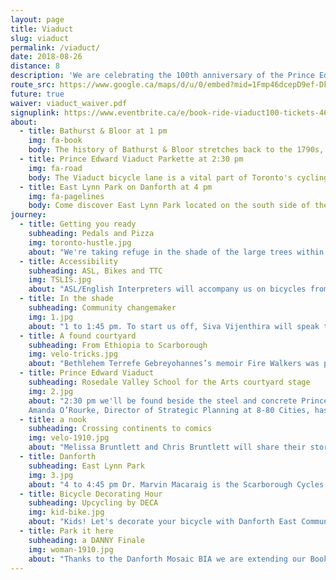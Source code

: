 ```yaml
---
layout: page
title: Viaduct
slug: viaduct
permalink: /viaduct/
date: 2018-08-26
distance: 8
description: 'We are celebrating the 100th anniversary of the Prince Edward Viaduct by bridging our city west to east with books and bicycles for all to hear. Taking inspiration from IN THE SKIN OF A LION by Michael Ondaatje. “And the cyclist too on his flight claimed the bridge in that blurred movement, alone and illegal. Thunderous applause greeted him at the far end …”'
route_src: https://www.google.ca/maps/d/u/0/embed?mid=1Fmp46dcepD9ef-DkFQ_AD8-zzTgi20-J
future: true
waiver: viaduct_waiver.pdf
signuplink: https://www.eventbrite.ca/e/book-ride-viaduct100-tickets-46086656430
about:
  - title: Bathurst & Bloor at 1 pm
    img: fa-book
    body: The history of Bathurst & Bloor stretches back to the 1790s, when the original boundaries of York Township were first established. We will start our Book Ride just south of here on Lennox at Lippincott.
  - title: Prince Edward Viaduct Parkette at 2:30 pm
    img: fa-road
    body: The Viaduct bicycle lane is a vital part of Toronto's cycling infrastructure. The inadequacies and safety hazards of the bike lanes on and around the Prince Edward Viaduct have persisted for years. We intend to bridge the gap with books and bicycles.
  - title: East Lynn Park on Danforth at 4 pm
    img: fa-pagelines
    body: Come discover East Lynn Park located on the south side of the Danforth between Coxwell and Woodbine. In Danforth East you'll find a wide range of restaurants, food shops and stores and the people who these places their own. Feel the energy and spirit of a neighbourhood that is truly unique.
journey:
  - title: Getting you ready
    subheading: Pedals and Pizza
    img: toronto-hustle.jpg
    about: "We're taking refuge in the shade of the large trees within Central Technical School's courtyard (Lennox St & Lippincott St entrance). Bring your bicycle for some basic bicycle maintenance courtesy of Toronto Hustle from 12-12:45! Toronto Hustle believes in cycling and the power of people to bring about positive change. We do too! At 12:30 Panago Pizza will deliver free slices to ensure we have pedal power."
  - title: Accessibility
    subheading: ASL, Bikes and TTC
    img: TSLIS.jpg
    about: "ASL/English Interpreters will accompany us on bicycles from 1-5 pm. Bike Share Toronto will provide FREE bicycles to Book Ride participants from 12:30-1pm at Lennox St dock station at Bathurst Street but please note a helmet is mandatory for this offer. Finally, if you prefer TTC then our three locations are a short walk from Bathurst, Castle Frank and Woodbine stations on Line 2."
  - title: In the shade
    subheading: Community changemaker
    img: 1.jpg
    about: "1 to 1:45 pm. To start us off, Siva Vijenthira will speak to the initiatives she has been involved in at CultureLink and Cycle Toronto, helping newcomers bridge the gap using the bicycle as a means of equity for all. Siva is also on the steering committee at the Toronto Centre for Active Transportation, and works at the Institute for Canadian Citizenship to promote inclusion across the country."
  - title: A found courtyard
    subheading: From Ethiopia to Scarborough
    img: velo-tricks.jpg
    about: "Bethlehem Terrefe Gebreyohannes’s memoir Fire Walkers was published by Mawenzi House in 2016. Beth was fourteen when she fled the communist revolution in her native Ethiopia. Carrianne Leung will share her perspective of being a child of parents from Hong Kong, and speaking more broadly to the immigrant experience, which she wrote about in The Wondrous Woo (Ianna Publications) and her second acclaimed novel, That Time I Loved You (HarperCollins)."
  - title: Prince Edward Viaduct
    subheading: Rosedale Valley School for the Arts courtyard stage
    img: 2.jpg
    about: "2:30 pm we'll be found beside the steel and concrete Prince Edward Viaduct. Did you know it was constructed in three parts: a bridge over Rosedale Ravine, an embankment along Bloor Street and a 1,620 foot bridge over the Don Valley linking Castle Frank with Danforth Avenue. It was completed after almost four years to an official ceremony on October 18, 1918.
    Amanda O’Rourke, Director of Strategic Planning at 8-80 Cities, has been instrumental in the organization’s development and has worked on numerous local and international projects."
  - title: a nook
    subheading: Crossing continents to comics
    img: velo-1910.jpg
    about: "Melissa Bruntlett and Chris Bruntlett will share their stories of emerging bike cultures from around the world as gathered in their new book Building the Cycling City. AND we will have graphic novelists from The Royal Academy of Illustration & Design (RAID), an award-winning multi-media creative collective and artist’s society established in 2002. Ramón K. Pérez, CEO, artist & writer and RAID will be writing and drawing an exclusive, original booklet for this Book Ride."
  - title: Danforth
    subheading: East Lynn Park
    img: 3.jpg
    about: "4 to 4:45 pm Dr. Marvin Macaraig is the Scarborough Cycles Bike Hub Coordinator, a joint initiative between Access Alliance Multicultural Health and Community Services and the Toronto Centre for Active Transportation. He works to increase cycling knowledge in Scarborough by building institutional/community capacity and addressing barriers. Journalist, speaker, volunteer and memoirist, Fabiana Bacchini will share her emotionally turbulent story, From Surviving to Thriving, of emigrating from Brazil to marry her Greek boyfriend in Canada and then learning a new language within the corridors of the NICU at Mount Sinai Hospital. Jay Pitter will speak from her perspective as an author, placemaker, and public engagement professional who has, throughout her career, spearheaded noteworthy projects with organizations such as the Ontario Arts Council, Toronto Community Housing, The Health and Safety Task Force, the City of Toronto, the Toronto District School Board and DIALOG, a national architecture firm. She is currently working on her second book, Where We Live (McClelland & Stewart)."
  - title: Bicycle Decorating Hour
    subheading: Upcycling by DECA
    img: kid-bike.jpg
    about: "Kids! Let's decorate your bicycle with Danforth East Community Association and Toronto Hustle in East Lynn Park. From 4-5 they'll provide fun upcycled materials for you to transform your bicycle."
  - title: Park it here
    subheading: a DANNY Finale
    img: woman-1910.jpg
    about: "Thanks to the Danforth Mosaic BIA we are extending our Book Ride with more words till 6:30 pm! Storytelling Toronto's Sarah Abusarar whose favourite stories are ones that promote beauty and social change. Sarah mostly tells stories from her two cultures, Palestine and Croatia. To finish the day, Wilson & The Cast Aways led by story-telling singer/songwriter Andrew Wilson will energize you with stories and melodies that are sure to catch your heart and set your soul vibrating. Pedal away with a coupon booklet with discounts to local eateries along the Danforth."
---
```

